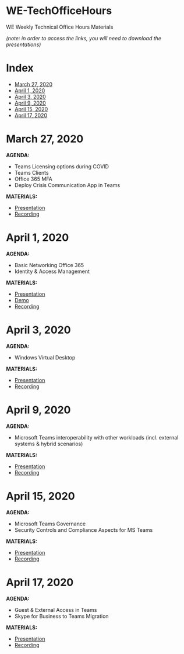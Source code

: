 # WE-TechOfficeHours
WE Weekly Technical Office Hours Materials

*(note: in order to access the links, you will need to download the presentations)*

# Index
* [March 27, 2020](#march-27-2020)
* [April 1, 2020](#april-1-2020)
* [April 3, 2020](#april-3-2020)
* [April 9, 2020](#april-9-2020)
* [April 15, 2020](#april-15-2020)
* [April 17, 2020](#april-17-2020)

# March 27, 2020
**AGENDA:**
* Teams Licensing options during COVID
* Teams Clients
* Office 365 MFA
* Deploy Crisis Communication App in Teams

**MATERIALS:**
* [Presentation](materials/March-27.pdf)
* [Recording](https://aka.ms/WE-TechOfficeHours/2703)


# April 1, 2020
**AGENDA:**
* Basic Networking Office 365
* Identity & Access Management 

**MATERIALS:**
* [Presentation](materials/April-1.pdf)
* [Demo](materials/April-1-Demo.xslx)
* [Recording](https://aka.ms/WE-TechOfficeHours/0104)


# April 3, 2020
**AGENDA:**
* Windows Virtual Desktop 

**MATERIALS:**
* [Presentation](materials/April-3.pdf)
* [Recording](https://aka.ms/WE-TechOfficeHours/0304)


# April 9, 2020
**AGENDA:**
* Microsoft Teams interoperability with other workloads (incl. external systems & hybrid scenarios) 

**MATERIALS:**
* [Presentation](materials/April-9.pdf)
* [Recording](https://aka.ms/WE-TechOfficeHours/0904)


# April 15, 2020
**AGENDA:**
* Microsoft Teams Governance
* Security Controls and Compliance Aspects for MS Teams 

**MATERIALS:**
* [Presentation](materials/April-15.pdf)
* [Recording](https://aka.ms/WE-TechOfficeHours/1504)

# April 17, 2020
**AGENDA:**
* Guest & External Access in Teams
* Skype for Business to Teams Migration

**MATERIALS:**
* [Presentation](materials/April-17.pdf)
* [Recording](https://aka.ms/WE-TechOfficeHours/1704)
